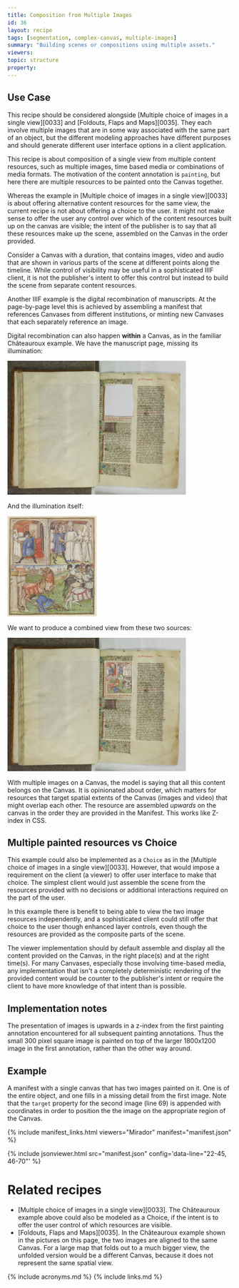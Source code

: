 ```yaml
---
title: Composition from Multiple Images
id: 36
layout: recipe
tags: [segmentation, complex-canvas, multiple-images]
summary: "Building scenes or compositions using multiple assets."
viewers:
topic: structure
property:
---
```



## Use Case

This recipe should be considered alongside [Multiple choice of images in a single view][0033] and [Foldouts, Flaps and Maps][0035]. They each involve multiple images that are in some way associated with the same part of an object, but the different modeling approaches have different purposes and should generate different user interface options in a client application.

This recipe is about composition of a single view from multiple content resources, such as multiple images, time based media or combinations of media formats. The motivation of the content annotation is `painting`, but here there are multiple resources to be painted onto the Canvas together.

Whereas the example in [Multiple choice of images in a single view][0033] is about offering alternative content resources for the same view, the current recipe is not about offering a choice to the user. It might not make sense to offer the user any control over which of the content resources built up on the canvas are visible; the intent of the publisher is to say that all these resources make up the scene, assembled on the Canvas in the order provided.

Consider a Canvas with a duration, that contains images, video and audio that are shown in various parts of the scene at different points along the timeline. While control of visibility may be useful in a sophisticated IIIF client, it is not the publisher's intent to offer this control but instead to build the scene from separate content resources.

Another IIIF example is the digital recombination of manuscripts. At the page-by-page level this is achieved by assembling a manifest that references Canvases from different institutions, or minting new Canvases that each separately reference an image.

Digital recombination can also happen **within** a Canvas, as in the familiar Châteauroux example. We have the manuscript page, missing its illumination:

![full manuscript page with missing illumination](chateauroux.jpg)

And the illumination itself:

![cutting of a manuscript illumination](detail.png)

We want to produce a combined view from these two sources:

![reconstructed manuscript page](combined.png)

With multiple images on a Canvas, the model is saying that all this content belongs on the Canvas. It is opinionated about order, which matters for resources that target spatial extents of the Canvas (images and video) that might overlap each other. The resource are assembled _upwards_ on the canvas in the order they are provided in the Manifest. This works like Z-index in CSS.

## Multiple painted resources vs Choice

This example could also be implemented as a `Choice` as in the [Multiple choice of images in a single view][0033]. However, that would impose a requirement on the client (a viewer) to offer user interface to make that choice. The simplest client would just assemble the scene from the resources provided with no decisions or additional interactions required on the part of the user.

In this example there is benefit to being able to view the two image resources independently, and a sophisticated client could still offer that choice to the user though enhanced layer controls, even though the resources are provided as the composite parts of the scene.

The viewer implementation should by default assemble and display all the content provided on the Canvas, in the right place(s) and at the right time(s). For many Canvases, especially those involving time-based media, any implementation that isn't a completely deterministic rendering of the provided content would be counter to the publisher's intent or require the client to have more knowledge of that intent than is possible.


## Implementation notes

The presentation of images is upwards in a z-index from the first painting annotation encountered for all subsequent painting annotations. Thus the small 300 pixel square image is painted on top of the larger 1800x1200 image in the first annotation, rather than the other way around.

## Example

A manifest with a single canvas that has two images painted on it. One is of the entire object, and one fills in a missing detail from the first image. Note that the `target` property for the second image (line 69) is appended with coordinates in order to position the the image on the appropriate region of the Canvas.

{% include manifest_links.html viewers="Mirador" manifest="manifest.json" %}

{% include jsonviewer.html src="manifest.json" config='data-line="22-45, 46-70"' %}

# Related recipes

* [Multiple choice of images in a single view][0033]. The Châteauroux example above could also be modeled as a Choice, if the intent is to offer the user control of which resources are visible.
* [Foldouts, Flaps and Maps][0035]. In the Châteauroux example shown in the pictures on this page, the two images are aligned to the same Canvas. For a large map that folds out to a much bigger view, the unfolded version would be a different Canvas, because it does not represent the same spatial view.

{% include acronyms.md %}
{% include links.md %}

